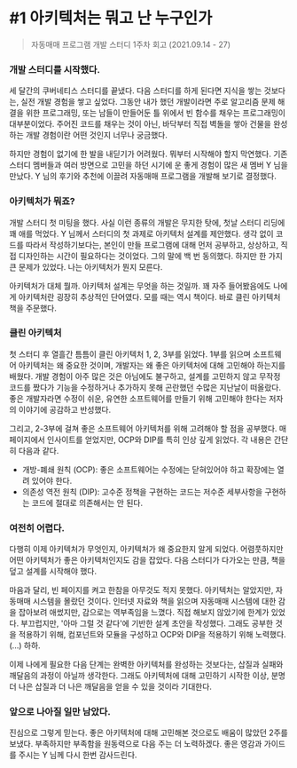 # #1 아키텍처는 뭐고 난 누구인가

> 자동매매 프로그램 개발 스터디 1주차 회고 (2021.09.14 - 27)

### 개발 스터디를 시작했다.

세 달간의 쿠버네티스 스터디를 끝냈다. 다음 스터디를 하게 된다면 지식을 쌓는 것보다는, 실전 개발 경험을 쌓고 싶었다. 그동안 내가 했던 개발이라면 주로 알고리즘 문제 해결을 위한 프로그래밍, 또는 남들이 만들어둔 틀 위에서 빈 함수를 채우는 프로그래밍이 대부분이었다. 주어진 코드를 채우는 것이 아닌, 바닥부터 직접 벽돌을 쌓아 건물을 완성하는 개발 경험이란 어떤 것인지 너무나 궁금했다.

하지만 경험이 없기에 한 발을 내딛기가 어려웠다. 뭐부터 시작해야 할지 막연했다. 기존 스터디 멤버들과 여러 방면으로 고민을 하던 시기에 운 좋게 경험이 많은 새 멤버 Y 님을 만났다. Y 님의 후기와 추천에 이끌려 자동매매 프로그램을 개발해 보기로 결정했다.

### 아키텍처가 뭐죠?

개발 스터디 첫 미팅을 했다. 사실 이런 종류의 개발은 무지한 탓에, 첫날 스터디 리딩에 꽤 애를 먹었다. Y 님께서 스터디의 첫 과제로 아키텍처 설계를 제안했다. 생각 없이 코드를 따라서 작성하기보다는, 본인이 만들 프로그램에 대해 먼저 공부하고, 상상하고, 직접 디자인하는 시간이 필요하다는 것이었다. 그의 말에 백 번 동의했다. 하지만 한 가지 큰 문제가 있었다. 나는 아키텍처가 뭔지 모른다.

아키텍처가 대체 뭘까. 아키텍처 설계는 무엇을 하는 것일까. 꽤 자주 들어봤음에도 나에게 아키텍처란 굉장히 추상적인 단어였다. 모를 때는 역시 책이다. 바로 클린 아키텍처 책을 주문했다. 

### 클린 아키텍처

첫 스터디 후 열흘간 틈틈이 클린 아키텍처 1, 2, 3부를 읽었다. 1부를 읽으며 소프트웨어 아키텍처는 왜 중요한 것이며, 개발자는 왜 좋은 아키텍처에 대해 고민해야 하는지를 배웠다. 개발 경험이 아주 많은 것은 아님에도 불구하고, 설계를 고민하지 않고 무작정 코드를 짰다가 기능을 수정하거나 추가하지 못해 곤란했던 수많은 지난날이 떠올랐다. 좋은 개발자라면 수정이 쉬운, 유연한 소프트웨어를 만들기 위해 고민해야 한다는 저자의 이야기에 공감하고 반성했다.

그리고, 2-3부에 걸쳐 좋은 소프트웨어 아키텍처를 위해 고려해야 할 점을 공부했다. 매 페이지에서 인사이트를 얻었지만, OCP와 DIP를 특히 인상 깊게 읽었다. 각 내용은 간단히 다음과 같다.

- 개방-폐쇄 원칙 (OCP): 좋은 소프트웨어는 수정에는 닫혀있어야 하고 확장에는 열려 있어야 한다.
- 의존성 역전 원칙 (DIP): 고수준 정책을 구현하는 코드는 저수준 세부사항을 구현하는 코드에 절대로 의존해서는 안 된다.

### 여전히 어렵다.

다행히 이제 아키텍처가 무엇인지, 아키텍처가 왜 중요한지 알게 되었다. 어렴풋하지만 어떤 아키텍처가 좋은 아키텍처인지도 감을 잡았다. 다음 스터디가 다가오는 만큼, 책을 덮고 설계를 시작해야 했다.

마음과 달리, 빈 페이지를 켜고 한참을 아무것도 적지 못했다. 아키텍처는 알았지만, 자동매매 시스템을 몰랐던 것이다. 인터넷 자료와 책을 읽으며 자동매매 시스템에 대한 감을 잡아보려 애썼지만, 감으로는 역부족임을 느꼈다. 직접 해보지 않았기에 한계가 있었다. 부끄럽지만, '아마 그럴 것 같다'에 기반한 설계 초안을 작성했다. 그래도 공부한 것을 적용하기 위해, 컴포넌트와 모듈을 구성하고 OCP와 DIP을 적용하기 위해 노력했다. (...) 하하.

이제 나에게 필요한 다음 단계는 완벽한 아키텍처를 완성하는 것보다는, 삽질과 실패와 깨달음의 과정이 아닐까 생각한다. 그래도 아키텍처에 대해 고민하기 시작한 이상, 분명 더 나은 삽질과 더 나은 깨달음을 얻을 수 있을 것이라 기대한다.

### 앞으로 나아질 일만 남았다.

진심으로 그렇게 믿는다. 좋은 아키텍처에 대해 고민해본 것으로도 배움이 많았던 2주를 보냈다. 부족하지만 부족함을 원동력으로 다음 주는 더 노력하겠다. 좋은 영감과 가이드를 주시는 Y 님께 다시 한번 감사드린다.